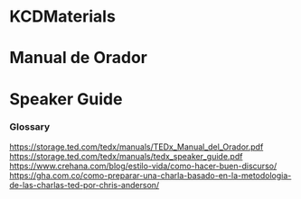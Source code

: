 # KCDMaterials
# Manual de Orador
# Speaker Guide
### Glossary
https://storage.ted.com/tedx/manuals/TEDx_Manual_del_Orador.pdf
https://storage.ted.com/tedx/manuals/tedx_speaker_guide.pdf
https://www.crehana.com/blog/estilo-vida/como-hacer-buen-discurso/
https://gha.com.co/como-preparar-una-charla-basado-en-la-metodologia-de-las-charlas-ted-por-chris-anderson/
